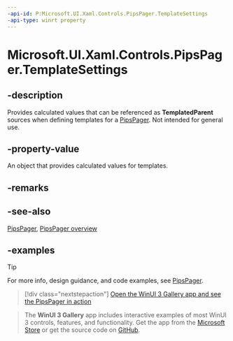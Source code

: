 ```yaml
---
-api-id: P:Microsoft.UI.Xaml.Controls.PipsPager.TemplateSettings
-api-type: winrt property
---
```


# Microsoft.UI.Xaml.Controls.PipsPager.TemplateSettings

<!--
public Microsoft.UI.Xaml.Controls.PipsPagerTemplateSettings TemplateSettings { get; }
-->

## -description

Provides calculated values that can be referenced as **TemplatedParent** sources when defining templates for a [PipsPager](pipspager.md). Not intended for general use.

## -property-value

An object that provides calculated values for templates.

## -remarks

## -see-also

[PipsPager](pipspager.md), [PipsPager overview](/windows/apps/design/controls/pipspager)

## -examples

> [!TIP]
> For more info, design guidance, and code examples, see [PipsPager](/windows/apps/design/controls/pipspager).

> [!div class="nextstepaction"]
> [Open the WinUI 3 Gallery app and see the PipsPager in action](winui3gallery:/item/PipsPager)

> The **WinUI 3 Gallery** app includes interactive examples of most WinUI 3 controls, features, and functionality. Get the app from the [Microsoft Store](https://www.microsoft.com/store/productId/9P3JFPWWDZRC) or get the source code on [GitHub](https://github.com/microsoft/WinUI-Gallery).
